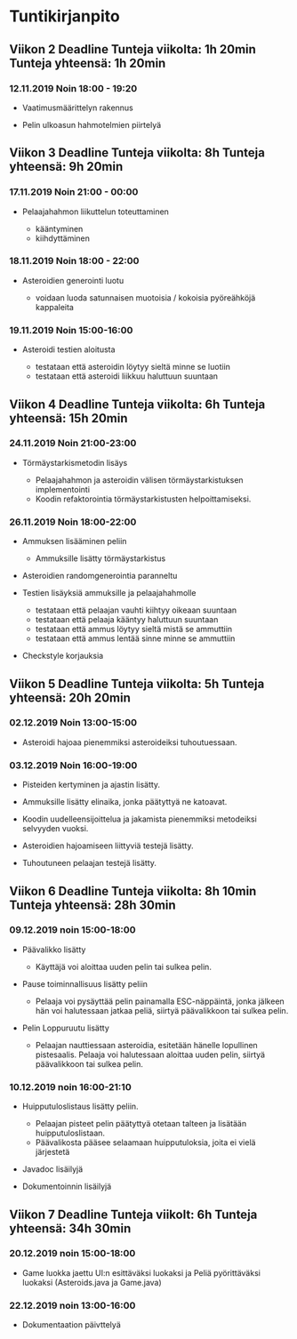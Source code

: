 # Tuntikirjanpito

## Viikon 2 Deadline	Tunteja viikolta: 1h 20min Tunteja yhteensä: 1h 20min

### 12.11.2019 Noin 18:00 - 19:20

- Vaatimusmäärittelyn rakennus

- Pelin ulkoasun hahmotelmien piirtelyä

## Viikon 3 Deadline	Tunteja viikolta: 8h Tunteja yhteensä: 9h 20min

### 17.11.2019 Noin 21:00 - 00:00

- Pelaajahahmon liikuttelun toteuttaminen
  
  - kääntyminen
  - kiihdyttäminen
  
### 18.11.2019 Noin 18:00 - 22:00

- Asteroidien generointi luotu

  - voidaan luoda satunnaisen muotoisia / kokoisia pyöreähköjä kappaleita
  
### 19.11.2019 Noin 15:00-16:00

- Asteroidi testien aloitusta

  - testataan että asteroidin löytyy sieltä minne se luotiin
  - testataan että asteroidi liikkuu haluttuun suuntaan
  
## Viikon 4 Deadline	Tunteja viikolta: 6h Tunteja yhteensä: 15h 20min

### 24.11.2019 Noin 21:00-23:00

- Törmäystarkismetodin lisäys

  - Pelaajahahmon ja asteroidin välisen törmäystarkistuksen implementointi
  - Koodin refaktorointia törmäystarkistusten helpoittamiseksi.
  
### 26.11.2019 Noin 18:00-22:00

- Ammuksen lisääminen peliin

  - Ammuksille lisätty törmäystarkistus
  
- Asteroidien randomgenerointia paranneltu

- Testien lisäyksiä ammuksille ja pelaajahahmolle

  - testataan että pelaajan vauhti kiihtyy oikeaan suuntaan
  - testataan että pelaaja kääntyy haluttuun suuntaan
  - testataan että ammus löytyy sieltä mistä se ammuttiin
  - testataan että ammus lentää sinne minne se ammuttiin
  
- Checkstyle korjauksia

## Viikon 5 Deadline	Tunteja viikolta: 5h Tunteja yhteensä: 20h 20min

### 02.12.2019 Noin 13:00-15:00

- Asteroidi hajoaa pienemmiksi asteroideiksi tuhoutuessaan.

### 03.12.2019 Noin 16:00-19:00

- Pisteiden kertyminen ja ajastin lisätty.

- Ammuksille lisätty elinaika, jonka päätyttyä ne katoavat.

- Koodin uudelleensijoittelua ja jakamista pienemmiksi metodeiksi selvyyden vuoksi.

- Asteroidien hajoamiseen liittyviä testejä lisätty.

- Tuhoutuneen pelaajan testejä lisätty.

## Viikon 6 Deadline	Tunteja viikolta: 8h 10min Tunteja yhteensä: 28h 30min

### 09.12.2019 noin 15:00-18:00

- Päävalikko lisätty

  - Käyttäjä voi aloittaa uuden pelin tai sulkea pelin.
  
- Pause toiminnallisuus lisätty peliin

  - Pelaaja voi pysäyttää pelin painamalla ESC-näppäintä, jonka jälkeen hän voi halutessaan jatkaa peliä, siirtyä päävalikkoon tai sulkea pelin.

- Pelin Loppuruutu lisätty

  - Pelaajan nauttiessaan asteroidia, esitetään hänelle lopullinen pistesaalis. Pelaaja voi halutessaan aloittaa uuden pelin, siirtyä päävalikkoon tai sulkea pelin.
  
### 10.12.2019 noin 16:00-21:10

- Huipputuloslistaus lisätty peliin.

  - Pelaajan pisteet pelin päätyttyä otetaan talteen ja lisätään huipputuloslistaan.
  - Päävalikosta pääsee selaamaan huipputuloksia, joita ei vielä järjestetä
  
- Javadoc lisäilyjä
  
- Dokumentoinnin lisäilyjä

## Viikon 7 Deadline  Tunteja viikolt: 6h Tunteja yhteensä: 34h 30min

### 20.12.2019 noin 15:00-18:00

- Game luokka jaettu UI:n esittäväksi luokaksi ja Peliä pyörittäväksi luokaksi (Asteroids.java ja Game.java)

### 22.12.2019 noin 13:00-16:00

- Dokumentaation päivttelyä
